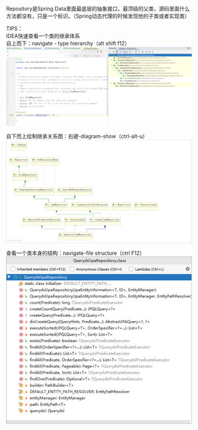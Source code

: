 Repository是Spring Data里面最底层的抽象接口，最顶级的父类，源码里面什么方法都没有，只是一个标识。（Spring动态代理的时候发现他的子类或者实现类）


TIPS：  
IDEA快速查看一个类的继承体系  
自上而下：navigate - type hierarchy（alt shift f12）
![自上而下继承体系](../../../../image/spring/springdata/jpa/自上而下继承体系.png "自上而下继承体系")     

自下而上绘制继承关系图：右键-diagram-show（ctrl-alt-u）
![继承体系](../../../../image/spring/springdata/jpa/jpa继承体系结构.png "继承体系")  

查看一个类本身的结构：navigate-file structure（ctrl F12）  
![查看类结构](../../../../image/spring/springdata/jpa/查看类结构.png "查看类结构")  
